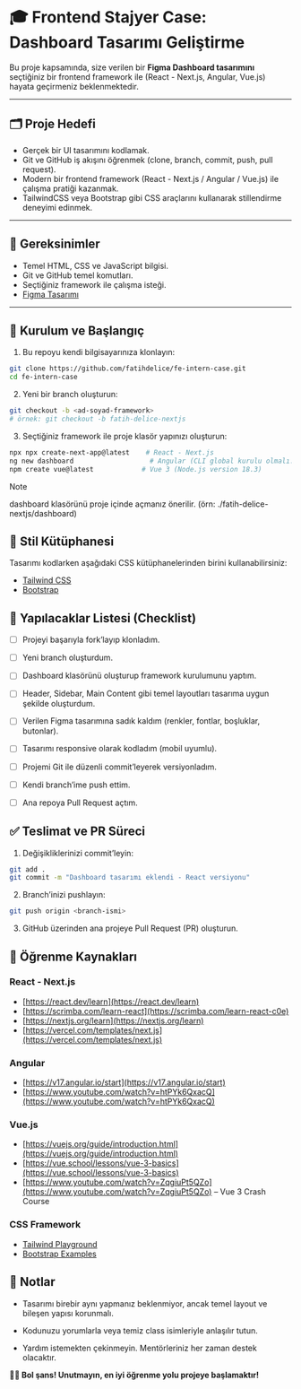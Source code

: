 # 🎓 Frontend Stajyer Case: Dashboard Tasarımı Geliştirme

Bu proje kapsamında, size verilen bir **Figma Dashboard tasarımını** seçtiğiniz bir frontend framework ile (React - Next.js, Angular, Vue.js) hayata geçirmeniz beklenmektedir.

---

## 🗂 Proje Hedefi

- Gerçek bir UI tasarımını kodlamak.
- Git ve GitHub iş akışını öğrenmek (clone, branch, commit, push, pull request).
- Modern bir frontend framework (React - Next.js / Angular / Vue.js) ile çalışma pratiği kazanmak.
- TailwindCSS veya Bootstrap gibi CSS araçlarını kullanarak stillendirme deneyimi edinmek.

---

## 🧱 Gereksinimler

- Temel HTML, CSS ve JavaScript bilgisi.
- Git ve GitHub temel komutları.
- Seçtiğiniz framework ile çalışma isteği.
- [Figma Tasarımı](https://www.figma.com/design/xkBPDRvhyth2TzOwqrceCt/Responsive-Product-Management-Dash--Community-?node-id=0-1&t=MRU7QfFvDSWkAXsh-1)

---

## 🔧 Kurulum ve Başlangıç

1. Bu repoyu kendi bilgisayarınıza klonlayın:

```bash
git clone https://github.com/fatihdelice/fe-intern-case.git
cd fe-intern-case
```

2. Yeni bir branch oluşturun:

```bash
git checkout -b <ad-soyad-framework>
# örnek: git checkout -b fatih-delice-nextjs
```

3. Seçtiğiniz framework ile proje klasör yapınızı oluşturun:

```bash
npx npx create-next-app@latest    # React - Next.js
ng new dashboard                   # Angular (CLI global kurulu olmalı: npm install -g @angular/cli@17)
npm create vue@latest            # Vue 3 (Node.js version 18.3)
```

> [!NOTE]
> dashboard klasörünü proje içinde açmanız önerilir. (örn: ./fatih-delice-nextjs/dashboard)

## 🎨 Stil Kütüphanesi
Tasarımı kodlarken aşağıdaki CSS kütüphanelerinden birini kullanabilirsiniz:
- [Tailwind CSS](https://tailwindcss.com/docs/installation/using-vite)
- [Bootstrap](https://getbootstrap.com/docs/5.3/getting-started/introduction/)

## 📌 Yapılacaklar Listesi (Checklist)

- [ ] Projeyi başarıyla fork’layıp klonladım.

- [ ] Yeni branch oluşturdum.

- [ ] Dashboard klasörünü oluşturup framework kurulumunu yaptım.

- [ ] Header, Sidebar, Main Content gibi temel layoutları tasarıma uygun şekilde oluşturdum.

- [ ] Verilen Figma tasarımına sadık kaldım (renkler, fontlar, boşluklar, butonlar).

- [ ] Tasarımı responsive olarak kodladım (mobil uyumlu).

- [ ] Projemi Git ile düzenli commit’leyerek versiyonladım.

- [ ] Kendi branch’ime push ettim.

- [ ] Ana repoya Pull Request açtım.

## ✅ Teslimat ve PR Süreci

1. Değişikliklerinizi commit’leyin:

```bash
git add .
git commit -m "Dashboard tasarımı eklendi - React versiyonu"
```

2. Branch’inizi pushlayın:

```bash
git push origin <branch-ismi>
```

3. GitHub üzerinden ana projeye Pull Request (PR) oluşturun.

## 🧭 Öğrenme Kaynakları

### React - Next.js
- [https://react.dev/learn](https://react.dev/learn)
- [https://scrimba.com/learn-react](https://scrimba.com/learn-react-c0e)
- [https://nextjs.org/learn](https://nextjs.org/learn)
- [https://vercel.com/templates/next.js](https://vercel.com/templates/next.js)

### Angular
- [https://v17.angular.io/start](https://v17.angular.io/start)
- [https://www.youtube.com/watch?v=htPYk6QxacQ](https://www.youtube.com/watch?v=htPYk6QxacQ)

### Vue.js
- [https://vuejs.org/guide/introduction.html](https://vuejs.org/guide/introduction.html)
- [https://vue.school/lessons/vue-3-basics](https://vue.school/lessons/vue-3-basics)
- [https://www.youtube.com/watch?v=ZqgiuPt5QZo](https://www.youtube.com/watch?v=ZqgiuPt5QZo) – Vue 3 Crash Course

### CSS Framework
- [Tailwind Playground](https://play.tailwindcss.com/)
- [Bootstrap Examples](https://getbootstrap.com/docs/5.3/examples/)

## 📣 Notlar

- Tasarımı birebir aynı yapmanız beklenmiyor, ancak temel layout ve bileşen yapısı korunmalı.

- Kodunuzu yorumlarla veya temiz class isimleriyle anlaşılır tutun.

- Yardım istemekten çekinmeyin. Mentörleriniz her zaman destek olacaktır.


**🧑‍💻 Bol şans! Unutmayın, en iyi öğrenme yolu projeye başlamaktır!**